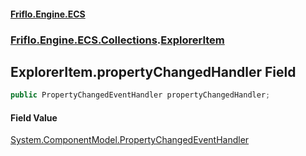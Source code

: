#### [Friflo.Engine.ECS](index.md#'index')
### [Friflo.Engine.ECS.Collections](Friflo.Engine.ECS.Collections.md#'Friflo.Engine.ECS.Collections').[ExplorerItem](ExplorerItem.md#'Friflo.Engine.ECS.Collections.ExplorerItem')

## ExplorerItem.propertyChangedHandler Field

```csharp
public PropertyChangedEventHandler propertyChangedHandler;
```

#### Field Value
[System.ComponentModel.PropertyChangedEventHandler](https://docs.microsoft.com/en-us/dotnet/api/System.ComponentModel.PropertyChangedEventHandler#'System.ComponentModel.PropertyChangedEventHandler')